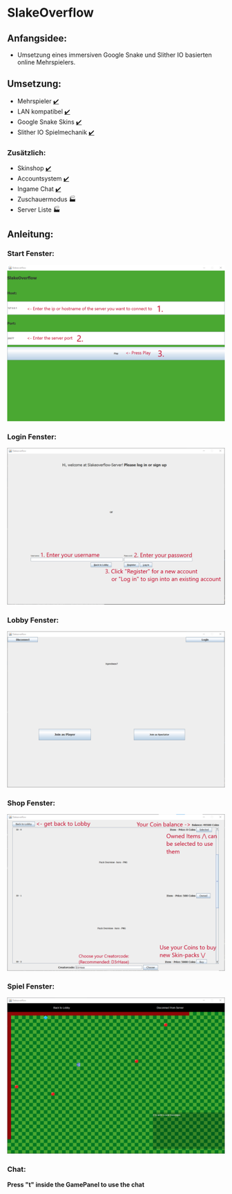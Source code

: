 # SlakeOverflow
## Anfangsidee:
- Umsetzung eines im­mer­siven  Google Snake und Slither IO basierten online Mehrspielers.

## Umsetzung:
- Mehrspieler [✔️](https://emojipedia.org/check-mark/)
- LAN kompatibel [✔️](https://emojipedia.org/check-mark/)
- Google Snake Skins [✔️](https://emojipedia.org/check-mark/)
- Slither IO Spielmechanik [✔️](https://emojipedia.org/check-mark/)

### Zusätzlich:
- Skinshop [✔️](https://emojipedia.org/check-mark/)
- Accountsystem [✔️](https://emojipedia.org/check-mark/)
- Ingame Chat [✔️](https://emojipedia.org/check-mark/)
- Zuschauermodus 🏭
- Server Liste 🏭



## Anleitung:

### Start Fenster:
![Start Panel Example](https://github.com/Q11Hackermans/slakeoverflow-client/raw/master/assets/README/StartPanelExample.png)

### Login Fenster:
![Login Panel Example](https://github.com/Q11Hackermans/slakeoverflow-client/raw/master/assets/README/LoginPanelExample.png)

### Lobby Fenster:
![Lobby Panel Example](https://github.com/Q11Hackermans/slakeoverflow-client/raw/master/assets/README/LobbyPanel0Example.png)

### Shop Fenster:
![Shop Panel Example](https://github.com/Q11Hackermans/slakeoverflow-client/raw/master/assets/README/ShopPanelExample.png)

### Spiel Fenster:
![Game Panel Example](https://github.com/Q11Hackermans/slakeoverflow-client/raw/master/assets/README/GamePanelExample.png)

### Chat:
**Press "t" inside the GamePanel to use the chat**
